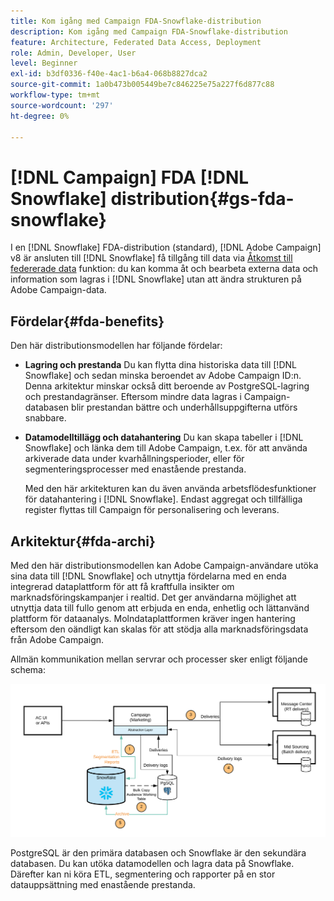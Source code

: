 ```yaml
---
title: Kom igång med Campaign FDA-Snowflake-distribution
description: Kom igång med Campaign FDA-Snowflake-distribution
feature: Architecture, Federated Data Access, Deployment
role: Admin, Developer, User
level: Beginner
exl-id: b3df0336-f40e-4ac1-b6a4-068b8827dca2
source-git-commit: 1a0b473b005449be7c846225e75a227f6d877c88
workflow-type: tm+mt
source-wordcount: '297'
ht-degree: 0%

---
```


# [!DNL Campaign] FDA [!DNL Snowflake] distribution{#gs-fda-snowflake}

I en [!DNL Snowflake] FDA-distribution (standard), [!DNL Adobe Campaign] v8 är ansluten till [!DNL Snowflake] få tillgång till data via [Åtkomst till federerade data](../connect/fda.md) funktion: du kan komma åt och bearbeta externa data och information som lagras i [!DNL Snowflake] utan att ändra strukturen på Adobe Campaign-data.

## Fördelar{#fda-benefits}

Den här distributionsmodellen har följande fördelar:

* **Lagring och prestanda**
Du kan flytta dina historiska data till [!DNL Snowflake] och sedan minska beroendet av Adobe Campaign ID:n. Denna arkitektur minskar också ditt beroende av PostgreSQL-lagring och prestandagränser. Eftersom mindre data lagras i Campaign-databasen blir prestandan bättre och underhållsuppgifterna utförs snabbare.

* **Datamodelltillägg och datahantering**
Du kan skapa tabeller i [!DNL Snowflake] och länka dem till Adobe Campaign, t.ex. för att använda arkiverade data under kvarhållningsperioder, eller för segmenteringsprocesser med enastående prestanda.

  Med den här arkitekturen kan du även använda arbetsflödesfunktioner för datahantering i [!DNL Snowflake]. Endast aggregat och tillfälliga register flyttas till Campaign för personalisering och leverans.


## Arkitektur{#fda-archi}

Med den här distributionsmodellen kan Adobe Campaign-användare utöka sina data till [!DNL Snowflake] och utnyttja fördelarna med en enda integrerad dataplattform för att få kraftfulla insikter om marknadsföringskampanjer i realtid. Det ger användarna möjlighet att utnyttja data till fullo genom att erbjuda en enda, enhetlig och lättanvänd plattform för dataanalys. Molndataplattformen kräver ingen hantering eftersom den oändligt kan skalas för att stödja alla marknadsföringsdata från Adobe Campaign.

Allmän kommunikation mellan servrar och processer sker enligt följande schema:

![](assets/fda-architecture.png)

PostgreSQL är den primära databasen och Snowflake är den sekundära databasen. Du kan utöka datamodellen och lagra data på Snowflake. Därefter kan ni köra ETL, segmentering och rapporter på en stor datauppsättning med enastående prestanda.
